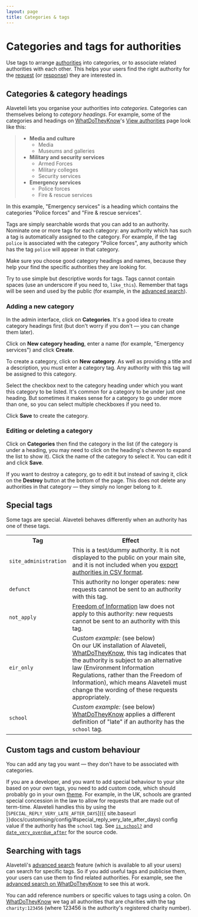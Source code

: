 ```yaml
---
layout: page
title: Categories & tags
---
```


#  Categories and tags for authorities

<p class="lead">
  
  Use tags to arrange
  <a href="{{ site.baseurl }}docs/glossary/#authority"
  class="glossary__link">authorities</a> into categories, or to associate
  related authorities with each other. This helps your users find the right
  authority for the 
  <a href="{{ site.baseurl }}docs/glossary/#request" class="glossary__link">request</a>
  (or <a href="{{ site.baseurl }}docs/glossary/#response" class="glossary__link">response</a>)
  they are interested in.
</p>

## Categories & category headings

Alaveteli lets you organise your authorities into *categories*. Categories can
themselves belong to *category headings*. For example, some of the categories
and headings on
<a href="{{ site.baseurl }}docs/glossary/#wdtk" class="glossary__link">WhatDoTheyKnow</a>'s
<a href="https://www.whatdotheyknow.com/body/list/all">View  authorities</a> page look like this:

>  * **Media and culture**
>    * Media
>    * Museums and galleries
>  * **Military and security services**
>    * Armed Forces
>    * Military colleges
>    * Security services
>  * **Emergency services**
>    * Police forces
>    * Fire & rescue services


In this example, "Emergency services" is a heading which contains the categories
"Police forces" and "Fire & rescue services".

Tags are simply searchable words that you can add to an authority. Nominate one
or more tags for each category: any authority which has such a tag is
automatically assigned to the category. For example, if the tag `police` is
associated with the category "Police forces", any authority which has the tag
`police` will appear in that category.

Make sure you choose good category headings and names, because they help your find the specific authorities they are looking for. 

<div class="attention-box info">
  Try to use simple but descriptive words for tags. Tags cannot contain spaces
  (use an underscore if you need to, <code>like_this</code>).
  Remember that tags will be seen and used by the public (for example, in the
  <a href="{{ site.baseurl }}docs/glossary/#advanced-search" class="glossary__link">advanced search</a>).
</div>

### Adding a new category

In the admin interface, click on **Categories**. It's a good idea to create
category headings first (but don't worry if you don't &mdash; you can change
them later).

Click on **New category heading**, enter a name (for example, "Emergency
services") and click **Create**.

To create a category, click on **New category**. As well as providing a title
and a description, you must enter a category tag. Any authority with this tag
will be assigned to this category.

Select the checkbox next to the category heading under which you want this
category to be listed. It's common for a category to be under just one heading.
But sometimes it makes sense for a category to go under more than one, so you
can select multiple checkboxes if you need to.

Click **Save** to create the category.

### Editing or deleting a category

Click on **Categories** then find the category in the list (if the category is
under a heading, you may need to click on the heading's chevron to expand the
list to show it). Click the name of the category to select it. You can edit it
and click **Save**.

If you want to destroy a category,  go to edit it but instead of saving it,
click on the **Destroy** button at the  bottom of the page. This does not
delete any authorities in that category &mdash; they simply no longer belong to
it.

## Special tags

Some tags are special. Alaveteli behaves differently when an authority has one
of these tags. 

<table class="table">
  <tr>
    <th>
      Tag
    </th>
    <th>
      Effect
    </th>
  </tr>
  <tr>
    <td>
      <code>site_administration</code>
    </td>
    <td>
      This is a test/dummy authority. It is not displayed to the public on your
      main site, and it is not included when you 
      <a href="{{ site.baseurl }}docs/running/admin_manual/#creating-changing-and-uploading-public-authority-data">export authorities in CSV format</a>.
    </td>
  </tr>
  <tr>
    <td>
      <code>defunct</code>
    </td>
    <td>
      This authority no longer operates: new requests cannot be sent to an
      authority with this tag.
    </td>
  </tr>
  <tr>
    <td>
      <code>not_apply</code>
    </td>
    <td>
      <a href="{{ site.baseurl }}docs/glossary/#foi" class="glossary__link">Freedom of Information</a>
      law does not apply to this authority: new requests cannot be sent to an
      authority with this tag.
    </td>
  </tr>
  <tr>
    <td>
      <code>eir_only</code>
    </td>
    <td>
      <em>Custom example:</em> (see below)<br>
      On our UK installation of Alaveteli,
      <a href="{{ site.baseurl }}docs/glossary/#wdtk" class="glossary__link">WhatDoTheyKnow</a>,
      this tag indicates that the authority is subject to an alternative law
      (Environment Information Regulations, rather than the Freedom of
      Information), which means Alaveteli must change the wording of these
      requests appropriately.
    </td>
  </tr>
  <tr>
    <td>
      <code>school</code>
    </td>
    <td>
      <em>Custom example:</em> (see below)<br>
      <a href="{{ site.baseurl }}docs/glossary/#wdtk" class="glossary__link">WhatDoTheyKnow</a>
      applies a different definition of "late" if an authority has the <code>school</code> tag.
    </td>
  </tr>
</table>

## Custom tags and custom behaviour

You can add any tag you want &mdash; they don't have to be associated with
categories.
  
If you are a developer, and you want to add special behaviour to your site
based on your own tags, you need to add custom code, which should probably go
in your own
<a href="{{ site.baseurl}}docs/glossary/#theme" class="glossary__link">theme</a>.
For example, in the UK, schools are granted special concession in the law to allow for
requests that are made out of term-time. Alaveteli handles this by using the
[`SPECIAL_REPLY_VERY_LATE_AFTER_DAYS`]({{ site.baseurl }}docs/customising/config/#special_reply_very_late_after_days)
config value if the authority has the `school` tag.
See
[`is_school?`](https://github.com/mysociety/alaveteli/blob/f0bbeb4abf4bf07e5cfb46668f39bbff72ed7210/app/models/public_body.rb#L391)
and
[`date_very_overdue_after`](https://github.com/mysociety/alaveteli/blob/81b778622ed47e24a2dea59c0529d1f928c68a58/app/models/info_request.rb#L752)
for the source code.

## Searching with tags

Alaveteli's
<a href="{{ site.baseurl }}docs/glossary/#advanced-search" class="glossary__link">advanced search</a>
feature (which is available to all your users) can search for specific tags. So
if you add useful tags and publicise them, your users can use them to find
related authorities. For example, see the <a
href="https://www.whatdotheyknow.com/advancedsearch">advanced search on
WhatDoTheyKnow</a> to see this at work.

You can add reference numbers or specific values to tags using a colon. On
<a href="{{ site.baseurl }}docs/glossary/#wdtk" class="glossary__link">WhatDoTheyKnow</a>
we tag all authorities that are charities with the tag `charity:123456` (where
123456 is the authority's registered charity number).




